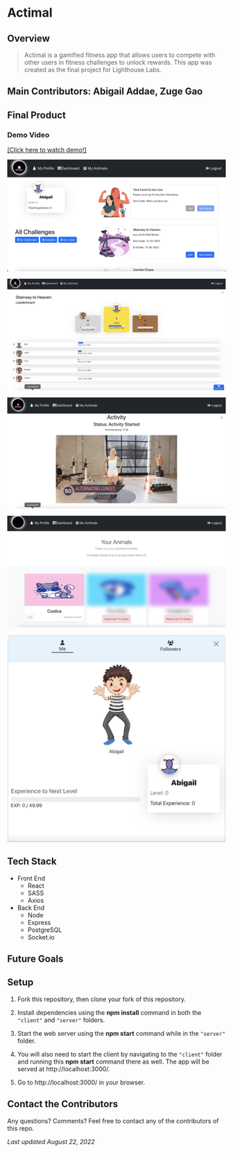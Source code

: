 # Actimal

## Overview
>Actimal is a gamified fitness app that allows users to compete with other users in fitness challenges to unlock rewards. This app was created as the final project for Lighthouse Labs.


## Main Contributors: Abigail Addae, Zuge Gao

## Final Product

### Demo Video
[[Click here to watch demo!]](https://youtu.be/-XIoD08mPB0)

![dashboard page](https://github.com/wint3rsun/Actimal/blob/master/docs/1_dashboard.png?raw=true)

![challenge leaderboard page](https://github.com/wint3rsun/Actimal/blob/master/docs/2_challenge_leaderboard.png?raw=true)

![challenge workout video page](https://github.com/wint3rsun/Actimal/blob/master/docs/4_challenge_workout.png?raw=true)

![actimal page](https://github.com/wint3rsun/Actimal/blob/master/docs/5_my_actimals.png?raw=true)

![profile page](https://github.com/wint3rsun/Actimal/blob/master/docs/6_profile_me.png?raw=true)


## Tech Stack
* Front End
  * React
  * SASS
  * Axios
* Back End
  * Node
  * Express
  * PostgreSQL
  * Socket.io 

## Future Goals

## Setup
1. Fork this repository, then clone your fork of this repository.

2. Install dependencies using the **npm install** command in both the `"client"` and `"server"` folders.
3. Start the web server using the **npm start** command while in the `"server"` folder. 
4. You will also need to start the client by navigating to the `"client"` folder and running this **npm start** command there as well. The app will be served at http://localhost:3000/.

4. Go to http://localhost:3000/ in your browser.


## Contact the Contributors
Any questions? Comments? Feel free to contact any of the contributors of this repo.

*Last updated August 22, 2022*